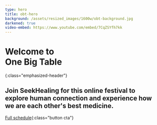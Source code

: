 ```yaml
---
type: hero
title: obt-hero
background: /assets/resized_images/1600w/obt-background.jpg
darkened: true
video-embed: https://www.youtube.com/embed/7CqZSYfh7kk
---
```


# Welcome to <br />One Big Table
{:class="emphasized-header"}

## Join SeekHealing for this online festival to explore human connection and experience how we are each other's best medicine.

[Full schedule](#schedule-of-events){:class="button cta"}